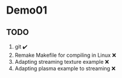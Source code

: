 # Demo01

## TODO
1. git ✔️
2. Remake Makefile for compiling in Linux ❌
3. Adapting streaming texture example ❌
4. Adapting plasma example to streaming ❌

